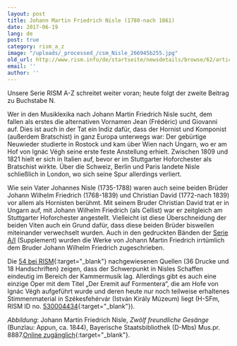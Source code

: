 ```yaml
---
layout: post
title: Johann Martin Friedrich Nisle (1780-nach 1861)
date: 2017-06-19
lang: de
post: true
category: rism_a_z
image: "/uploads/_processed_/csm_Nisle_266945b255.jpg"
old_url: http://www.rism.info/de/startseite/newsdetails/browse/62/article/64/johann-martin-friedrich-nisle-1780-after-1861.html
email: ''
author: ''
---
```



Unsere Serie RISM A-Z schreitet weiter voran; heute folgt der zweite Beitrag zu Buchstabe N.

Wer in den Musiklexika nach Johann Martin Friedrich Nisle sucht, dem fallen als erstes die alternativen Vornamen Jean (Frédéric) und Giovanni auf. Dies ist auch in der Tat ein Indiz dafür, dass der Hornist und Komponist (außerdem Bratschist) in ganz Europa unterwegs war: Der gebürtige Neuwieder studierte in Rostock und kam über Wien nach Ungarn, wo er am Hof von Ignác Végh seine erste feste Anstellung erhielt. Zwischen 1809 und 1821 hielt er sich in Italien auf, bevor er im Stuttgarter Hoforchester als Bratschist wirkte. Über die Schweiz, Berlin und Paris landete Nisle schließlich in London, wo sich seine Spur allerdings verliert.

Wie sein Vater Johannes Nisle (1735-1788) waren auch seine beiden Brüder Johann Wilhelm Friedrich (1768-1839) und Christian David (1772-nach 1839) vor allem als Hornisten berühmt. Mit seinem Bruder Christian David trat er in Ungarn auf, mit Johann Wilhelm Friedrich (als Cellist) war er zeitgleich am Stuttgarter Hoforchester angestellt. Vielleicht ist diese Überschneidung der beiden Viten auch ein Grund dafür, dass diese beiden Brüder bisweilen miteinander verwechselt wurden. Auch in den gedruckten Bänden der [Serie A/I](/de/publikationen.html#c41) (Supplement) wurden die Werke von Johann Martin Friedrich irrtümlich dem Bruder Johann Wilhelm Friedrich zugeschrieben.



Die [54 bei RISM](https://opac.rism.info/metaopac/search?View=rism&q=117022381){:target="_blank"} nachgewiesenen Quellen (36 Drucke und 18 Handschriften) zeigen, dass der Schwerpunkt in Nisles Schaffen eindeutig im Bereich der Kammermusik lag. Allerdings gibt es auch eine einzige Oper mit dem Titel „Der Eremit auf Formentera“, die am Hofe von Ignác Végh aufgeführt wurde und deren heute nur noch teilweise erhaltenes Stimmenmaterial in Székesfehérvár (István Király Múzeum) liegt (H-SFm, RISM ID no. [530004434](https://opac.rism.info/search?id=530004434){:target="_blank"}).

_Abbildung_: Johann Martin Friedrich Nisle, _Zwölf freundliche Gesänge_ (Bunzlau: Appun, ca. 1844), Bayerische Staatsbibliothek (D-Mbs) Mus.pr. 8887.[Online zugänglich](https://opacplus.bsb-muenchen.de/Vta2/bsb11161810/bsb:BV007853769){:target="_blank"}.



<script type="text/javascript">var switchTo5x=true;</script><script type="text/javascript" src="http://w.sharethis.com/button/buttons.js"></script><script type="text/javascript">stLight.options({publisher: "9b601438-1ce1-49d8-bfd7-9cff5df54c17", doNotHash: false, doNotCopy: false, hashAddressBar: false});</script>